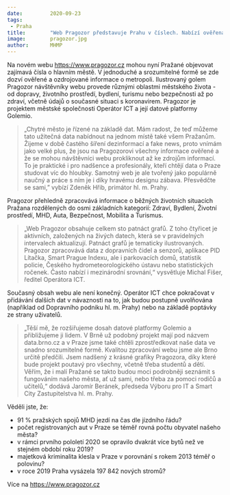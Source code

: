 ```yaml
---
date:         2020-09-23
tags:         
 - Praha
title:        "Web Pragozor představuje Prahu v číslech. Nabízí ověřená data o zdraví, koronaviru, bydlení či dopravě"
image: 	      pragozor.jpg
author:       MHMP
---
```


Na novém webu <https://www.pragozor.cz> mohou nyní Pražané objevovat zajímavá čísla o hlavním městě. V jednoduché a srozumitelné formě se zde dozví ověřené a ozdrojované informace o metropoli. Ilustrovaný golem Pragozor návštěvníky webu provede různými oblastmi městského života - od dopravy, životního prostředí, bydlení, turismu nebo bezpečnosti až po zdraví, včetně údajů o současné situaci s koronavirem. Pragozor je projektem městské společnosti Operátor ICT a její datové platformy Golemio.

> „Chytré město je řízené na základě dat. Mám radost, že teď můžeme tato užitečná data nabídnout na jednom místě také všem Pražanům. Žijeme v době častého šíření dezinformací a fake news, proto vnímám jako velké plus, že jsou na Pragozorovi všechny informace ověřené a že se mohou návštěvníci webu prokliknout až ke zdrojům informací. To je praktické i pro nadšence a profesionály, kteří chtějí data o Praze studovat víc do hloubky. Samotný web je ale tvořený jako populárně naučný a práce s ním je i díky hravému designu zábava. Přesvědčte se sami,” vybízí Zdeněk Hřib, primátor hl. m. Prahy.

Pragozor přehledně zpracovává informace o běžných životních situacích Pražana rozdělených do osmi základních kategorií: Zdraví, Bydlení, Životní prostředí, MHD, Auta, Bezpečnost, Mobilita a Turismus.

> „Web Pragozor obsahuje celkem sto patnáct grafů. Z toho čtyřicet je aktivních, založených na živých datech, která se v pravidelných intervalech aktualizují. Patnáct grafů je tematicky ilustrovaných. Pragozor zpracovává data z dopravních čidel a senzorů, aplikace PID Lítačka, Smart Prague Indexu, ale i parkovacích domů, statistik policie, Českého hydrometeorologického ústavu nebo statistických ročenek. Často nabízí i mezinárodní srovnání,“ vysvětluje Michal Fišer, ředitel Operátora ICT.

Současný obsah webu ale není konečný. Operátor ICT chce pokračovat v přidávání dalších dat v návaznosti na to, jak budou postupně uvolňována (například od Dopravního podniku hl. m. Prahy) nebo na základě poptávky ze strany uživatelů.

> „Těší mě, že rozšiřujeme dosah datové platformy Golemio a přibližujeme ji lidem. V Brně už podobný projekt mají pod názvem data.brno.cz a v Praze jsme také chtěli zprostředkovat naše data ve snadno srozumitelné formě. Kvalitou zpracování webu jsme ale Brno určitě předčili. Jsem nadšený z krásné grafiky Pragozora, díky které bude projekt poutavý pro všechny, včetně třeba studentů a dětí. Věřím, že i malí Pražané se takto budou moci podrobněji seznámit s fungováním našeho města, ať už sami, nebo třeba za pomoci rodičů a učitelů,“ dodává Jaromír Beránek, předseda Výboru pro IT a Smart City Zastupitelstva hl. m. Prahy.

Věděli jste, že:
* 91 % pražských spojů MHD jezdí na čas dle jízdního řádu?
* počet registrovaných aut v Praze se téměř rovná počtu obyvatel našeho města?
* v rámci prvního pololetí 2020 se opravilo dvakrát více bytů než ve stejném období roku 2019?
* majetková kriminalita klesla v Praze v porovnání s rokem 2013 téměř o polovinu?
* v roce 2019 Praha vysázela 197 842 nových stromů?

Více na <https://www.pragozor.cz>
